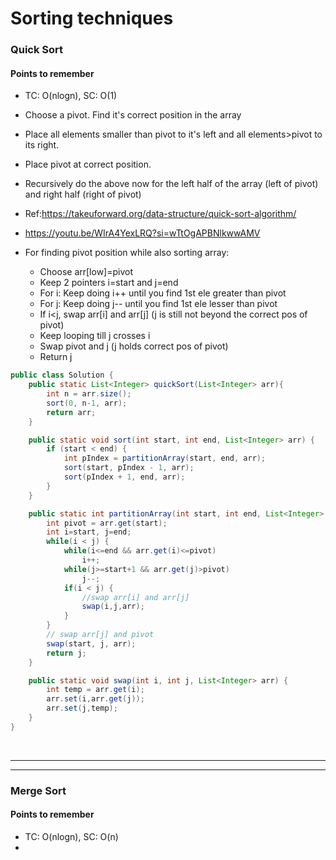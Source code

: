 # Sorting techniques

### Quick Sort

#### Points to remember 
  - TC: O(nlogn), SC: O(1)
  - Choose a pivot. Find it's correct position in the array
  - Place all elements smaller than pivot to it's left and all elements>pivot to its right.
  - Place pivot at correct position.
  - Recursively do the above now for the left half of the array (left of pivot) and right half (right of pivot)
  - Ref:https://takeuforward.org/data-structure/quick-sort-algorithm/
  - https://youtu.be/WIrA4YexLRQ?si=wTtOgAPBNlkwwAMV

  - For finding pivot position while also sorting array:
      - Choose arr[low]=pivot
      - Keep 2 pointers i=start and j=end
      - For i: Keep doing i++ until you find 1st ele greater than pivot
      - For j: Keep doing j-- until you find 1st ele lesser than pivot
      - If i<j, swap arr[i] and arr[j] (j is still not beyond the correct pos of pivot)
      - Keep looping till j crosses i
      - Swap pivot and j (j holds correct pos of pivot)
      - Return j

  ```java
  public class Solution {
      public static List<Integer> quickSort(List<Integer> arr){
          int n = arr.size();
          sort(0, n-1, arr);
          return arr;
      }
  
      public static void sort(int start, int end, List<Integer> arr) {
          if (start < end) {
              int pIndex = partitionArray(start, end, arr);
              sort(start, pIndex - 1, arr);
              sort(pIndex + 1, end, arr);
          }
      }
  
      public static int partitionArray(int start, int end, List<Integer> arr) {
          int pivot = arr.get(start);
          int i=start, j=end;
          while(i < j) {
              while(i<=end && arr.get(i)<=pivot)
                  i++;
              while(j>=start+1 && arr.get(j)>pivot)
                  j--;
              if(i < j) {
                  //swap arr[i] and arr[j]
                  swap(i,j,arr);
              }
          }
          // swap arr[j] and pivot
          swap(start, j, arr);
          return j;
      }
  
      public static void swap(int i, int j, List<Integer> arr) {
          int temp = arr.get(i);
          arr.set(i,arr.get(j));
          arr.set(j,temp);
      }
  }
  ```

<br>

---
---

### Merge Sort

#### Points to remember 
  - TC: O(nlogn), SC: O(n)
  - 

